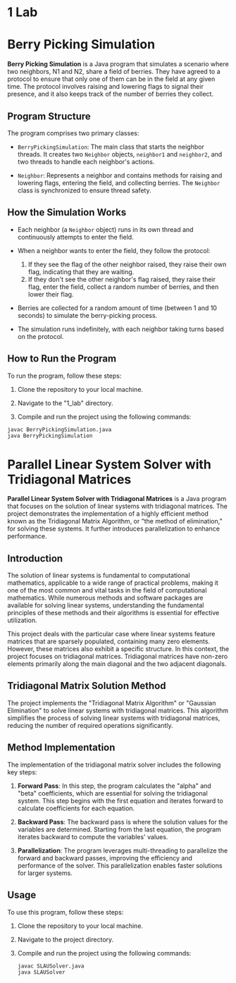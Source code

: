 # 1 Lab
# Berry Picking Simulation

**Berry Picking Simulation** is a Java program that simulates a scenario where two neighbors, N1 and N2, share a field of berries. They have agreed to a protocol to ensure that only one of them can be in the field at any given time. The protocol involves raising and lowering flags to signal their presence, and it also keeps track of the number of berries they collect.

## Program Structure

The program comprises two primary classes:

- `BerryPickingSimulation`: The main class that starts the neighbor threads. It creates two `Neighbor` objects, `neighbor1` and `neighbor2`, and two threads to handle each neighbor's actions.

- `Neighbor`: Represents a neighbor and contains methods for raising and lowering flags, entering the field, and collecting berries. The `Neighbor` class is synchronized to ensure thread safety.

## How the Simulation Works

- Each neighbor (a `Neighbor` object) runs in its own thread and continuously attempts to enter the field.

- When a neighbor wants to enter the field, they follow the protocol:
  1. If they see the flag of the other neighbor raised, they raise their own flag, indicating that they are waiting.
  2. If they don't see the other neighbor's flag raised, they raise their flag, enter the field, collect a random number of berries, and then lower their flag.

- Berries are collected for a random amount of time (between 1 and 10 seconds) to simulate the berry-picking process.

- The simulation runs indefinitely, with each neighbor taking turns based on the protocol.

## How to Run the Program

To run the program, follow these steps:

1. Clone the repository to your local machine.

2. Navigate to the "1_lab" directory.

3. Compile and run the project using the following commands:

```bash
javac BerryPickingSimulation.java
java BerryPickingSimulation
```
# Parallel Linear System Solver with Tridiagonal Matrices

**Parallel Linear System Solver with Tridiagonal Matrices** is a Java program that focuses on the solution of linear systems with tridiagonal matrices. The project demonstrates the implementation of a highly efficient method known as the Tridiagonal Matrix Algorithm, or "the method of elimination," for solving these systems. It further introduces parallelization to enhance performance.

## Introduction

The solution of linear systems is fundamental to computational mathematics, applicable to a wide range of practical problems, making it one of the most common and vital tasks in the field of computational mathematics. While numerous methods and software packages are available for solving linear systems, understanding the fundamental principles of these methods and their algorithms is essential for effective utilization.

This project deals with the particular case where linear systems feature matrices that are sparsely populated, containing many zero elements. However, these matrices also exhibit a specific structure. In this context, the project focuses on tridiagonal matrices. Tridiagonal matrices have non-zero elements primarily along the main diagonal and the two adjacent diagonals.

## Tridiagonal Matrix Solution Method

The project implements the "Tridiagonal Matrix Algorithm" or "Gaussian Elimination" to solve linear systems with tridiagonal matrices. This algorithm simplifies the process of solving linear systems with tridiagonal matrices, reducing the number of required operations significantly.

## Method Implementation

The implementation of the tridiagonal matrix solver includes the following key steps:

1. **Forward Pass**: In this step, the program calculates the "alpha" and "beta" coefficients, which are essential for solving the tridiagonal system. This step begins with the first equation and iterates forward to calculate coefficients for each equation.

2. **Backward Pass**: The backward pass is where the solution values for the variables are determined. Starting from the last equation, the program iterates backward to compute the variables' values.

3. **Parallelization**: The program leverages multi-threading to parallelize the forward and backward passes, improving the efficiency and performance of the solver. This parallelization enables faster solutions for larger systems.

## Usage

To use this program, follow these steps:

1. Clone the repository to your local machine.

2. Navigate to the project directory.

3. Compile and run the project using the following commands:

   ```bash
   javac SLAUSolver.java
   java SLAUSolver

